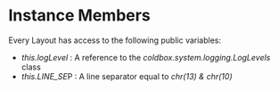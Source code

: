 # Instance Members

Every Layout has access to the following public variables:

* <i>this.logLevel</i> : A reference to the <i>coldbox.system.logging.LogLevels</i> class
* <i>this.LINE_SE</i>P : A line separator equal to <i>chr(13) & chr(10)</i>


